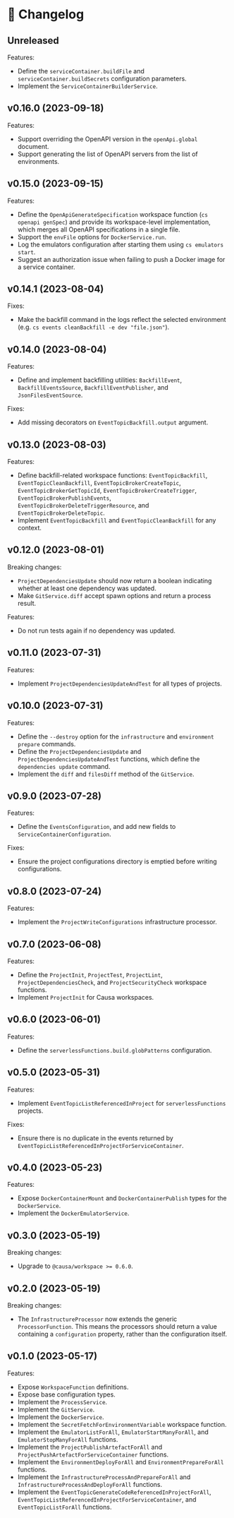 # 🔖 Changelog

## Unreleased

Features:

- Define the `serviceContainer.buildFile` and `serviceContainer.buildSecrets` configuration parameters.
- Implement the `ServiceContainerBuilderService`.

## v0.16.0 (2023-09-18)

Features:

- Support overriding the OpenAPI version in the `openApi.global` document.
- Support generating the list of OpenAPI servers from the list of environments.

## v0.15.0 (2023-09-15)

Features:

- Define the `OpenApiGenerateSpecification` workspace function (`cs openapi genSpec`) and provide its workspace-level implementation, which merges all OpenAPI specifications in a single file.
- Support the `envFile` options for `DockerService.run`.
- Log the emulators configuration after starting them using `cs emulators start`.
- Suggest an authorization issue when failing to push a Docker image for a service container.

## v0.14.1 (2023-08-04)

Fixes:

- Make the backfill command in the logs reflect the selected environment (e.g. `cs events cleanBackfill -e dev "file.json"`).

## v0.14.0 (2023-08-04)

Features:

- Define and implement backfilling utilities: `BackfillEvent`, `BackfillEventsSource`, `BackfillEventPublisher`, and `JsonFilesEventSource`.

Fixes:

- Add missing decorators on `EventTopicBackfill.output` argument.

## v0.13.0 (2023-08-03)

Features:

- Define backfill-related workspace functions: `EventTopicBackfill`, `EventTopicCleanBackfill`, `EventTopicBrokerCreateTopic`, `EventTopicBrokerGetTopicId`, `EventTopicBrokerCreateTrigger`, `EventTopicBrokerPublishEvents`, `EventTopicBrokerDeleteTriggerResource`, and `EventTopicBrokerDeleteTopic`.
- Implement `EventTopicBackfill` and `EventTopicCleanBackfill` for any context.

## v0.12.0 (2023-08-01)

Breaking changes:

- `ProjectDependenciesUpdate` should now return a boolean indicating whether at least one dependency was updated.
- Make `GitService.diff` accept spawn options and return a process result.

Features:

- Do not run tests again if no dependency was updated.

## v0.11.0 (2023-07-31)

Features:

- Implement `ProjectDependenciesUpdateAndTest` for all types of projects.

## v0.10.0 (2023-07-31)

Features:

- Define the `--destroy` option for the `infrastructure` and `environment prepare` commands.
- Define the `ProjectDependenciesUpdate` and `ProjectDependenciesUpdateAndTest` functions, which define the `dependencies update` command.
- Implement the `diff` and `filesDiff` method of the `GitService`.

## v0.9.0 (2023-07-28)

Features:

- Define the `EventsConfiguration`, and add new fields to `ServiceContainerConfiguration`.

Fixes:

- Ensure the project configurations directory is emptied before writing configurations.

## v0.8.0 (2023-07-24)

Features:

- Implement the `ProjectWriteConfigurations` infrastructure processor.

## v0.7.0 (2023-06-08)

Features:

- Define the `ProjectInit`, `ProjectTest`, `ProjectLint`, `ProjectDependenciesCheck`, and `ProjectSecurityCheck` workspace functions.
- Implement `ProjectInit` for Causa workspaces.

## v0.6.0 (2023-06-01)

Features:

- Define the `serverlessFunctions.build.globPatterns` configuration.

## v0.5.0 (2023-05-31)

Features:

- Implement `EventTopicListReferencedInProject` for `serverlessFunctions` projects.

Fixes:

- Ensure there is no duplicate in the events returned by `EventTopicListReferencedInProjectForServiceContainer`.

## v0.4.0 (2023-05-23)

Features:

- Expose `DockerContainerMount` and `DockerContainerPublish` types for the `DockerService`.
- Implement the `DockerEmulatorService`.

## v0.3.0 (2023-05-19)

Breaking changes:

- Upgrade to `@causa/workspace >= 0.6.0`.

## v0.2.0 (2023-05-19)

Breaking changes:

- The `InfrastructureProcessor` now extends the generic `ProcessorFunction`. This means the processors should return a value containing a `configuration` property, rather than the configuration itself.

## v0.1.0 (2023-05-17)

Features:

- Expose `WorkspaceFunction` definitions.
- Expose base configuration types.
- Implement the `ProcessService`.
- Implement the `GitService`.
- Implement the `DockerService`.
- Implement the `SecretFetchForEnvironmentVariable` workspace function.
- Implement the `EmulatorListForAll`, `EmulatorStartManyForAll`, and `EmulatorStopManyForAll` functions.
- Implement the `ProjectPublishArtefactForAll` and `ProjectPushArtefactForServiceContainer` functions.
- Implement the `EnvironmentDeployForAll` and `EnvironmentPrepareForAll` functions.
- Implement the `InfrastructureProcessAndPrepareForAll` and `InfrastructureProcessAndDeployForAll` functions.
- Implement the `EventTopicGenerateCodeReferencedInProjectForAll`, `EventTopicListReferencedInProjectForServiceContainer`, and `EventTopicListForAll` functions.
